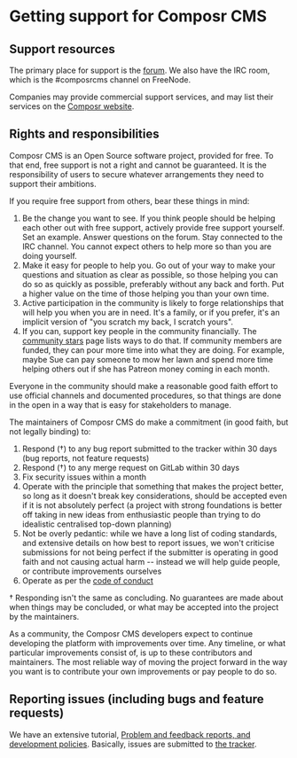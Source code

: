 # Getting support for Composr CMS #

## Support resources ##

The primary place for support is the [forum](https://compo.sr/forum).
We also have the IRC room, which is the #composrcms channel on FreeNode.

Companies may provide commercial support services, and may list their services on the [Composr website](https://compo.sr/).

## Rights and responsibilities ##

Composr CMS is an Open Source software project, provided for free.
To that end, free support is not a right and cannot be guaranteed. It is the responsibility of users to secure whatever arrangements they need to support their ambitions.

If you require free support from others, bear these things in mind:
1. Be the change you want to see. If you think people should be helping each other out with free support, actively provide free support yourself. Set an example. Answer questions on the forum. Stay connected to the IRC channel. You cannot expect others to help more so than you are doing yourself.
2. Make it easy for people to help you. Go out of your way to make your questions and situation as clear as possible, so those helping you can do so as quickly as possible, preferably without any back and forth. Put a higher value on the time of those helping you than your own time.
3. Active participation in the community is likely to forge relationships that will help you when you are in need. It's a family, or if you prefer, it's an implicit version of "you scratch my back, I scratch yours".
4. If you can, support key people in the community financially. The [community stars](https://compo.sr/stars.htm) page lists ways to do that. If community members are funded, they can pour more time into what they are doing. For example, maybe Sue can pay someone to mow her lawn and spend more time helping others out if she has Patreon money coming in each month.

Everyone in the community should make a reasonable good faith effort to use official channels and documented procedures, so that things are done in the open in a way that is easy for stakeholders to manage.

The maintainers of Composr CMS do make a commitment (in good faith, but not legally binding) to:
1. Respond (&dagger;) to any bug report submitted to the tracker within 30 days (bug reports, not feature requests)
2. Respond (&dagger;) to any merge request on GitLab within 30 days
3. Fix security issues within a month
4. Operate with the principle that something that makes the project better, so long as it doesn't break key considerations, should be accepted even if it is not absolutely perfect (a project with strong foundations is better off taking in new ideas from enthusiastic people than trying to do idealistic centralised top-down planning)
5. Not be overly pedantic: while we have a long list of coding standards, and extensive details on how best to report issues, we won't criticise submissions for not being perfect if the submitter is operating in good faith and not causing actual harm -- instead we will help guide people, or contribute improvements ourselves
6. Operate as per the [code of conduct](CODE_OF_CONDUCT.md)

&dagger; Responding isn't the same as concluding. No guarantees are made about when things may be concluded, or what may be accepted into the project by the maintainers.

As a community, the Composr CMS developers expect to continue developing the platform with improvements over time. Any timeline, or what particular improvements consist of, is up to these contributors and maintainers.
The most reliable way of moving the project forward in the way you want is to contribute your own improvements or pay people to do so.

## Reporting issues (including bugs and feature requests) ##

We have an extensive tutorial, [Problem and feedback reports, and development policies](https://compo.sr/docs/tut-software-feedback.htm).
Basically, issues are submitted to [the tracker](https://compo.sr/tracker).
